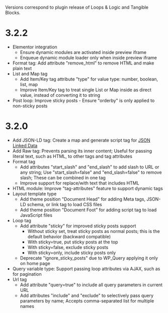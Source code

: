 Versions correspond to plugin release of Loops & Logic and Tangible Blocks.


# 3.2.2

- Elementor integration
  - Ensure dynamic modules are activated inside preview iframe
  - Enqueue dynamic module loader only when inside preview iframe
- Format tag: Add attribute "remove_html" to remove HTML and make plain text
- List and Map tag
  - Add Item/Key tag attribute "type" for value type: number, boolean, list, map
  - Improve Item/Key tag to treat single List or Map inside as direct value, instead of converting it to string
- Post loop: Improve sticky posts - Ensure "orderby" is only applied to non-sticky posts

# 3.2.0

- Add JSON-LD tag: Create a map and generate script tag for [JSON Linked Data](https://json-ld.org/)
- Add Raw tag: Prevents parsing its inner content; Useful for passing literal text, such as HTML, to other tags and tag attributes
- Format tag
  - Add attributes "start_slash" and "end_slash" to add slash to URL or any string; Use "start_slash=false" and "end_slash=false" to remove slash; These can be combined in one tag
  - Improve support for replace/with text that includes HTML
- HTML module: Improve "tag-attributes" feature to support dynamic tags
- Layout template type
  - Add theme position "Document Head" for adding Meta tags, JSON-LD schema, or link tag to load CSS files
  - Add theme position "Document Foot" for adding script tag to load JavaScript files
- Loop tag
  - Add attribute "sticky" for improved sticky posts support
    - Without sticky set, treat sticky posts as normal posts; this is the default behavior (backward compatible)
    - With sticky=true, put sticky posts at the top
    - With sticky=false, exclude sticky posts
    - With sticky=only, include sticky posts only
  - Deprecate "ignore_sticky_posts" due to WP_Query applying it only on home page
- Query variable type: Support passing loop attributes via AJAX, such as for pagination
- Url tag
  - Add attribute "query=true" to include all query parameters in current URL
  - Add attributes "include" and "exclude" to selectively pass query parameters by name; Accepts comma-separated list for multiple names
